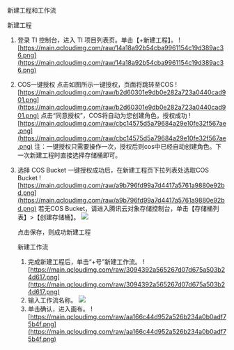 新建工程和工作流

新建工程

1. 登录 TI 控制台，进入 TI 项目列表页。单击【+新建工程】。
  ![https://main.qcloudimg.com/raw/14a18a92b54cba9961154c19d389ac36.png](https://main.qcloudimg.com/raw/14a18a92b54cba9961154c19d389ac36.png) 
2. COS一键授权
   点击如图所示一键授权，页面将跳转至COS
   ![https://main.qcloudimg.com/raw/b2d60301e9db0e282a723a0440cad901.png](https://main.qcloudimg.com/raw/b2d60301e9db0e282a723a0440cad901.png)
   点击“同意授权”，COS将自动为您创建角色，授权成功
   ![https://main.qcloudimg.com/raw/cbc14575d5a79684a29e10fe32f567ae.png](https://main.qcloudimg.com/raw/cbc14575d5a79684a29e10fe32f567ae.png)
   注：一键授权只需要操作一次，授权后则cos中已经自动创建角色。下一次新建工程时直接选择存储桶即可。
3. 选择 COS Bucket
   一键授权成功后，在新建工程页下拉列表处选取COS Bucket
   ![https://main.qcloudimg.com/raw/a9b796fd99a7d4417a5761a9880e92bd.png](https://main.qcloudimg.com/raw/a9b796fd99a7d4417a5761a9880e92bd.png)
   若无COS Bucket，请进入腾讯云对象存储控制台，单击【存储桶列表】>【创建存储桶】。
   ![](https://main.qcloudimg.com/raw/0a83a1b11edf7cd3d875b13e5e6086f3.png)
   
   点击保存，则成功新建工程
   
   新建工作流
   1. 完成新建工程后，单击“+号”新建工作流。
   ![https://main.qcloudimg.com/raw/3094392a565267d07d675a503b24d617.png](https://main.qcloudimg.com/raw/3094392a565267d07d675a503b24d617.png)
   2. 输入工作流名称。
   ![](https://main.qcloudimg.com/raw/e9fb02f1e334a1622cdb64af8e99f6b5.png)
   3. 单击确认，进入画布。
   ![https://main.qcloudimg.com/raw/aa166c44d952a526b234a0b0adf75b4f.png](https://main.qcloudimg.com/raw/aa166c44d952a526b234a0b0adf75b4f.png)








